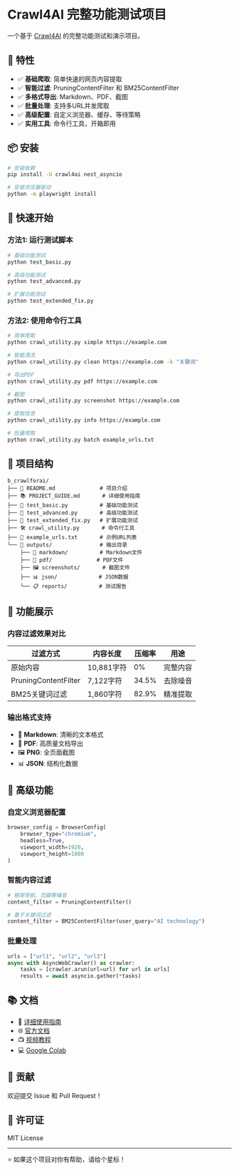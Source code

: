 # Crawl4AI 完整功能测试项目

一个基于 [Crawl4AI](https://github.com/unclecode/crawl4ai) 的完整功能测试和演示项目。

## 🚀 特性

- ✅ **基础爬取**: 简单快速的网页内容提取
- ✅ **智能过滤**: PruningContentFilter 和 BM25ContentFilter
- ✅ **多格式导出**: Markdown、PDF、截图
- ✅ **批量处理**: 支持多URL并发爬取
- ✅ **高级配置**: 自定义浏览器、缓存、等待策略
- ✅ **实用工具**: 命令行工具，开箱即用

## 📦 安装

```bash
# 安装依赖
pip install -U crawl4ai nest_asyncio

# 安装浏览器驱动
python -m playwright install
```

## 🎯 快速开始

### 方法1: 运行测试脚本

```bash
# 基础功能测试
python test_basic.py

# 高级功能测试  
python test_advanced.py

# 扩展功能测试
python test_extended_fix.py
```

### 方法2: 使用命令行工具

```bash
# 简单爬取
python crawl_utility.py simple https://example.com

# 智能清洗
python crawl_utility.py clean https://example.com -k "关键词"

# 导出PDF
python crawl_utility.py pdf https://example.com

# 截图
python crawl_utility.py screenshot https://example.com

# 提取信息
python crawl_utility.py info https://example.com

# 批量爬取
python crawl_utility.py batch example_urls.txt
```

## 📁 项目结构

```
b_crawlforai/
├── 📄 README.md              # 项目介绍
├── 📚 PROJECT_GUIDE.md       # 详细使用指南
├── 🧪 test_basic.py          # 基础功能测试
├── 🔧 test_advanced.py       # 高级功能测试
├── 🚀 test_extended_fix.py   # 扩展功能测试
├── 🛠️ crawl_utility.py       # 命令行工具
├── 📝 example_urls.txt       # 示例URL列表
└── 📂 outputs/               # 输出目录
    ├── 📄 markdown/          # Markdown文件
    ├── 📄 pdf/              # PDF文件
    ├── 🖼️ screenshots/       # 截图文件
    ├── 📊 json/             # JSON数据
    └── 📋 reports/          # 测试报告
```

## 🎨 功能展示

### 内容过滤效果对比

| 过滤方式 | 内容长度 | 压缩率 | 用途 |
|---------|---------|--------|------|
| 原始内容 | 10,881字符 | 0% | 完整内容 |
| PruningContentFilter | 7,122字符 | 34.5% | 去除噪音 |
| BM25关键词过滤 | 1,860字符 | 82.9% | 精准提取 |

### 输出格式支持

- 📝 **Markdown**: 清晰的文本格式
- 📄 **PDF**: 高质量文档导出  
- 🖼️ **PNG**: 全页面截图
- 📊 **JSON**: 结构化数据

## 🔧 高级功能

### 自定义浏览器配置

```python
browser_config = BrowserConfig(
    browser_type="chromium",
    headless=True,
    viewport_width=1920,
    viewport_height=1080
)
```

### 智能内容过滤

```python
# 移除导航、页脚等噪音
content_filter = PruningContentFilter()

# 基于关键词过滤
content_filter = BM25ContentFilter(user_query="AI technology")
```

### 批量处理

```python
urls = ["url1", "url2", "url3"]
async with AsyncWebCrawler() as crawler:
    tasks = [crawler.arun(url=url) for url in urls]
    results = await asyncio.gather(*tasks)
```

## 📚 文档

- 📖 [详细使用指南](PROJECT_GUIDE.md)
- 🌐 [官方文档](https://crawl4ai.com/mkdocs/)
- 📺 [视频教程](https://www.bilibili.com/video/BV1Vx4y1g7bp/)
- 💻 [Google Colab](https://colab.research.google.com/drive/1wz8u30rvbq6Scodye9AGCw8Qg_Z8QGsk)

## 🤝 贡献

欢迎提交 Issue 和 Pull Request！

## 📄 许可证

MIT License

---

⭐ 如果这个项目对你有帮助，请给个星标！ 